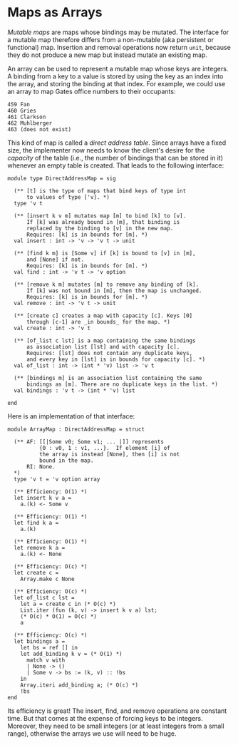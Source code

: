 # Maps as Arrays

*Mutable maps* are maps whose bindings may be mutated. The interface for a
mutable map therefore differs from a non-mutable (aka persistent or functional)
map. Insertion and removal operations now return `unit`, because they do not
produce a new map but instead mutate an existing map.

An array can be used to represent a mutable map whose keys are integers. A
binding from a key to a value is stored by using the key as an index into the
array, and storing the binding at that index. For example, we could use an array
to map Gates office numbers to their occupants:
```
459 Fan
460 Gries
461 Clarkson
462 Muhlberger
463 (does not exist)
```

This kind of map is called a *direct address table*. Since arrays have a fixed
size, the implementer now needs to know the client's desire for the *capacity*
of the table (i.e., the number of bindings that can be stored in it) whenever an
empty table is created. That leads to the following interface:

```
module type DirectAddressMap = sig

  (** [t] is the type of maps that bind keys of type int
      to values of type ['v]. *)
  type 'v t

  (** [insert k v m] mutates map [m] to bind [k] to [v].
      If [k] was already bound in [m], that binding is
      replaced by the binding to [v] in the new map.
      Requires: [k] is in bounds for [m]. *)
  val insert : int -> 'v -> 'v t -> unit

  (** [find k m] is [Some v] if [k] is bound to [v] in [m],
      and [None] if not.
      Requires: [k] is in bounds for [m]. *)
  val find : int -> 'v t -> 'v option

  (** [remove k m] mutates [m] to remove any binding of [k].
      If [k] was not bound in [m], then the map is unchanged.
      Requires: [k] is in bounds for [m]. *)
  val remove : int -> 'v t -> unit

  (** [create c] creates a map with capacity [c]. Keys [0]
      through [c-1] are _in bounds_ for the map. *)
  val create : int -> 'v t

  (** [of_list c lst] is a map containing the same bindings
      as association list [lst] and with capacity [c].
      Requires: [lst] does not contain any duplicate keys, 
      and every key in [lst] is in bounds for capacity [c]. *)
  val of_list : int -> (int * 'v) list -> 'v t

  (** [bindings m] is an association list containing the same
      bindings as [m]. There are no duplicate keys in the list. *)
  val bindings : 'v t -> (int * 'v) list

end
```

Here is an implementation of that interface:

```
module ArrayMap : DirectAddressMap = struct

  (** AF: [[|Some v0; Some v1; ... |]] represents
          {0 : v0, 1 : v1, ...}.  If element [i] of
          the array is instead [None], then [i] is not
          bound in the map.
      RI: None.
  *)
  type 'v t = 'v option array

  (** Efficiency: O(1) *)
  let insert k v a =
    a.(k) <- Some v

  (** Efficiency: O(1) *)
  let find k a =
    a.(k)

  (** Efficiency: O(1) *)
  let remove k a =
    a.(k) <- None

  (** Efficiency: O(c) *)
  let create c =
    Array.make c None

  (** Efficiency: O(c) *)
  let of_list c lst =
    let a = create c in (* O(c) *)
    List.iter (fun (k, v) -> insert k v a) lst;
    (* O(c) * O(1) = O(c) *)
    a

  (** Efficiency: O(c) *)
  let bindings a =
    let bs = ref [] in
    let add_binding k v = (* O(1) *)
      match v with
      | None -> ()
      | Some v -> bs := (k, v) :: !bs
    in
    Array.iteri add_binding a; (* O(c) *)
    !bs
end
```

Its efficiency is great! The insert, find, and remove operations are constant
time. But that comes at the expense of forcing keys to be integers. Moreover,
they need to be small integers (or at least integers from a small range),
otherwise the arrays we use will need to be huge.
